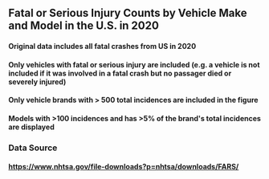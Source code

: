 ## Fatal or Serious Injury Counts by Vehicle Make and Model in the U.S. in 2020

#### Original data includes all fatal crashes from US in 2020
#### Only vehicles with fatal or serious injury are included (e.g. a vehicle is not included if it was involved in a fatal crash but no passager died or severely injured)
#### Only vehicle brands with > 500 total incidences are included in the figure
#### Models with >100 incidences and has >5% of the brand's total incidences are displayed

### Data Source
#### https://www.nhtsa.gov/file-downloads?p=nhtsa/downloads/FARS/
